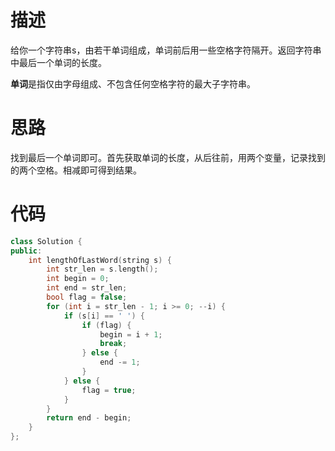 # 描述
给你一个字符串s，由若干单词组成，单词前后用一些空格字符隔开。返回字符串中最后一个单词的长度。

**单词**是指仅由字母组成、不包含任何空格字符的最大子字符串。

# 思路
找到最后一个单词即可。首先获取单词的长度，从后往前，用两个变量，记录找到的两个空格。相减即可得到结果。

# 代码
```cpp
class Solution {
public:
    int lengthOfLastWord(string s) {
        int str_len = s.length();
        int begin = 0;
        int end = str_len;
        bool flag = false;
        for (int i = str_len - 1; i >= 0; --i) {
            if (s[i] == ' ') {
                if (flag) {
                    begin = i + 1;
                    break;
                } else {
                    end -= 1;
                }
            } else {
                flag = true;
            }
        }
        return end - begin;
    }
};
```